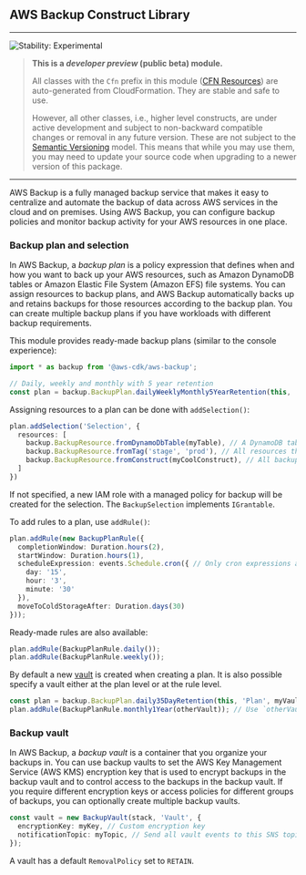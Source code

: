 ## AWS Backup Construct Library
<!--BEGIN STABILITY BANNER-->

---

![Stability: Experimental](https://img.shields.io/badge/stability-Experimental-important.svg?style=for-the-badge)

> **This is a _developer preview_ (public beta) module.**
>
> All classes with the `Cfn` prefix in this module ([CFN Resources](https://docs.aws.amazon.com/cdk/latest/guide/constructs.html#constructs_lib))
> are auto-generated from CloudFormation. They are stable and safe to use.
>
> However, all other classes, i.e., higher level constructs, are under active development and subject to non-backward
> compatible changes or removal in any future version. These are not subject to the [Semantic Versioning](https://semver.org/) model.
> This means that while you may use them, you may need to update your source code when upgrading to a newer version of this package.

---
<!--END STABILITY BANNER-->

AWS Backup is a fully managed backup service that makes it easy to centralize and automate the backup of data across AWS services in the cloud and on premises. Using AWS Backup, you can configure backup policies and monitor backup activity for your AWS resources in one place.

### Backup plan and selection

In AWS Backup, a *backup plan* is a policy expression that defines when and how you want to back up your AWS resources, such as Amazon DynamoDB tables or Amazon Elastic File System (Amazon EFS) file systems. You can assign resources to backup plans, and AWS Backup automatically backs up and retains backups for those resources according to the backup plan. You can create multiple backup plans if you have workloads with different backup requirements.

This module provides ready-made backup plans (similar to the console experience):

```ts
import * as backup from '@aws-cdk/aws-backup';

// Daily, weekly and monthly with 5 year retention
const plan = backup.BackupPlan.dailyWeeklyMonthly5YearRetention(this, 'Plan');
```

Assigning resources to a plan can be done with `addSelection()`:

```ts
plan.addSelection('Selection', {
  resources: [
    backup.BackupResource.fromDynamoDbTable(myTable), // A DynamoDB table
    backup.BackupResource.fromTag('stage', 'prod'), // All resources that are tagged stage=prod in the region/account
    backup.BackupResource.fromConstruct(myCoolConstruct), // All backupable resources in `myCoolConstruct`
  ]
})
```
If not specified, a new IAM role with a managed policy for backup will be
created for the selection. The `BackupSelection` implements `IGrantable`.

To add rules to a plan, use `addRule()`:

```ts
plan.addRule(new BackupPlanRule({
  completionWindow: Duration.hours(2),
  startWindow: Duration.hours(1),
  scheduleExpression: events.Schedule.cron({ // Only cron expressions are supported
    day: '15',
    hour: '3',
    minute: '30'
  }),
  moveToColdStorageAfter: Duration.days(30)
}));
```

Ready-made rules are also available:

```ts
plan.addRule(BackupPlanRule.daily());
plan.addRule(BackupPlanRule.weekly());
```

By default a new [vault](#Backup-vault) is created when creating a plan.
It is also possible specify a vault either at the plan level or at the
rule level.

```ts
const plan = backup.BackupPlan.daily35DayRetention(this, 'Plan', myVault); // Use `myVault` for all plan rules
plan.addRule(BackupPlanRule.monthly1Year(otherVault)); // Use `otherVault` for this specific rule
```

### Backup vault
In AWS Backup, a *backup vault* is a container that you organize your backups in. You can use backup vaults to set the AWS Key Management Service (AWS KMS) encryption key that is used to encrypt backups in the backup vault and to control access to the backups in the backup vault. If you require different encryption keys or access policies for different groups of backups, you can optionally create multiple backup vaults.

```ts
const vault = new BackupVault(stack, 'Vault', {
  encryptionKey: myKey, // Custom encryption key
  notificationTopic: myTopic, // Send all vault events to this SNS topic
});
```
A vault has a default `RemovalPolicy` set to `RETAIN`.
